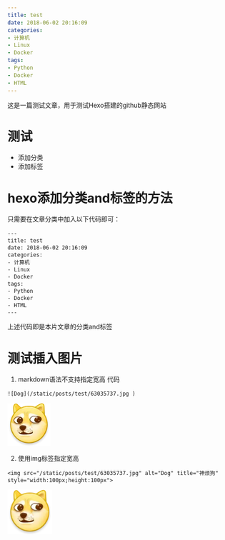 ```yaml
---
title: test
date: 2018-06-02 20:16:09
categories:
- 计算机
- Linux
- Docker
tags:
- Python
- Docker
- HTML
---
```

这是一篇测试文章，用于测试Hexo搭建的github静态网站
<!--more-->
# 测试
- 添加分类
- 添加标签
# hexo添加分类and标签的方法
只需要在文章分类中加入以下代码即可：
~~~
---
title: test
date: 2018-06-02 20:16:09
categories:
- 计算机
- Linux
- Docker
tags:
- Python
- Docker
- HTML
---
~~~
上述代码即是本片文章的分类and标签
# 测试插入图片
1. markdown语法不支持指定宽高
代码
~~~
![Dog](/static/posts/test/63035737.jpg )
~~~
![Dog](/static/posts/test/63035737.jpg)

2. 使用img标签指定宽高
~~~
<img src="/static/posts/test/63035737.jpg" alt="Dog" title="神烦狗" style="width:100px;height:100px">
~~~
<img src="/static/posts/test/63035737.jpg" alt="Dog" title="神烦狗" style="width:100px;height:100px">